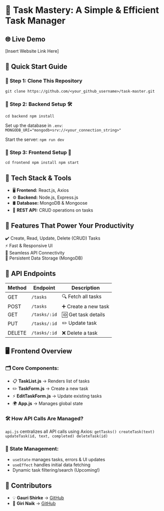 # 🚀 Task Mastery: A Simple & Efficient Task Manager

## 🌐 Live Demo
[Insert Website Link Here]

## 📌 Quick Start Guide

### 🔹 Step 1: Clone This Repository
`
git clone https://github.com/<your_github_username>/task-master.git
`

### 🔹 Step 2: Backend Setup 🛠️
`
cd backend
npm install
`

Set up the database in `.env`:
`
MONGODB_URI="mongodb+srv://<your_connection_string>"
`

Start the server:
`
npm run dev
`

### 🔹 Step 3: Frontend Setup 🎨
`
cd frontend
npm install
npm start
`

## 🔧 Tech Stack & Tools

- 🖥 **Frontend:** React.js, Axios  
- ⚙️ **Backend:** Node.js, Express.js  
- 🛢 **Database:** MongoDB & Mongoose  
- 📡 **REST API:** CRUD operations on tasks
  

## 🚀 Features That Power Your Productivity

✔️ Create, Read, Update, Delete (CRUD) Tasks  
⚡ Fast & Responsive UI  
🔗 Seamless API Connectivity  
💾 Persistent Data Storage (MongoDB)  



## 📡 API Endpoints

| Method  | Endpoint     | Description        |
|---------|------------|------------------|
| GET     | `/tasks`    | 🔍 Fetch all tasks |
| POST    | `/tasks`    | ➕ Create a new task |
| GET     | `/tasks/:id` | 🆔 Get task details |
| PUT     | `/tasks/:id` | ✏️ Update task |
| DELETE  | `/tasks/:id` | ❌ Delete a task |



## 🖥 Frontend Overview

### 🗂 Core Components:

- 📋 **TaskList.js** → Renders list of tasks  
- ✏️ **TaskForm.js** → Create a new task  
- ⚡ **EditTaskForm.js** → Update existing tasks  
- 🌍 **App.js** → Manages global state
  

### 🛠 How API Calls Are Managed?

`api.js` centralizes all API calls using Axios:
`
getTasks()
createTask(text)
updateTask(id, text, completed)
deleteTask(id)
`

### 📌 State Management:

- `useState` manages tasks, errors & UI updates  
- `useEffect` handles initial data fetching  
- Dynamic task filtering/search (Upcoming!)  


## 👥 Contributors

- 💡 **Gauri Shirke** → [GitHub](https://github.com/GauriShirke12)  
- 🎯 **Giri Naik** → [GitHub](https://github.com/Mudavath-Giri-Naik)  
